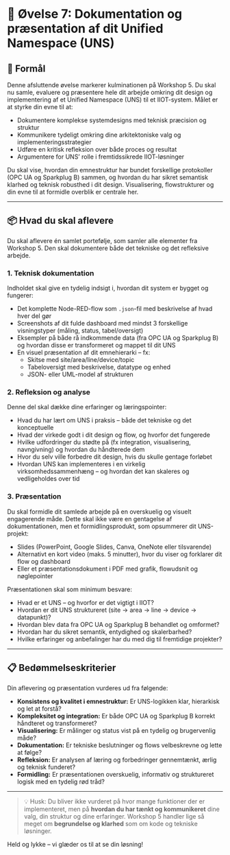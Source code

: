# 🧪 Øvelse 7: Dokumentation og præsentation af dit Unified Namespace (UNS)

## 🎯 Formål
Denne afsluttende øvelse markerer kulminationen på Workshop 5. Du skal nu samle, evaluere og præsentere hele dit arbejde omkring dit design og implementering af et Unified Namespace (UNS) til et IIOT-system. Målet er at styrke din evne til at:

- Dokumentere komplekse systemdesigns med teknisk præcision og struktur
- Kommunikere tydeligt omkring dine arkitektoniske valg og implementeringsstrategier
- Udføre en kritisk refleksion over både proces og resultat
- Argumentere for UNS’ rolle i fremtidssikrede IIOT-løsninger

Du skal vise, hvordan din emnestruktur har bundet forskellige protokoller (OPC UA og Sparkplug B) sammen, og hvordan du har sikret semantisk klarhed og teknisk robusthed i dit design. Visualisering, flowstrukturer og din evne til at formidle overblik er centrale her.

---

## 📦 Hvad du skal aflevere
Du skal aflevere én samlet portefølje, som samler alle elementer fra Workshop 5. Den skal dokumentere både det tekniske og det refleksive arbejde.

### 1. Teknisk dokumentation
Indholdet skal give en tydelig indsigt i, hvordan dit system er bygget og fungerer:
- Det komplette Node-RED-flow som `.json`-fil med beskrivelse af hvad hver del gør
- Screenshots af dit fulde dashboard med mindst 3 forskellige visningstyper (måling, status, tabel/oversigt)
- Eksempler på både rå indkommende data (fra OPC UA og Sparkplug B) og hvordan disse er transformeret og mappet til dit UNS
- En visuel præsentation af dit emnehierarki – fx:
  - Skitse med site/area/line/device/topic
  - Tabeloversigt med beskrivelse, datatype og enhed
  - JSON- eller UML-model af strukturen

### 2. Refleksion og analyse
Denne del skal dække dine erfaringer og læringspointer:
- Hvad du har lært om UNS i praksis – både det tekniske og det konceptuelle
- Hvad der virkede godt i dit design og flow, og hvorfor det fungerede
- Hvilke udfordringer du stødte på (fx integration, visualisering, navngivning) og hvordan du håndterede dem
- Hvor du selv ville forbedre dit design, hvis du skulle gentage forløbet
- Hvordan UNS kan implementeres i en virkelig virksomhedssammenhæng – og hvordan det kan skaleres og vedligeholdes over tid

### 3. Præsentation
Du skal formidle dit samlede arbejde på en overskuelig og visuelt engagerende måde. Dette skal ikke være en gentagelse af dokumentationen, men et formidlingsprodukt, som opsummerer dit UNS-projekt:
- Slides (PowerPoint, Google Slides, Canva, OneNote eller tilsvarende)
- Alternativt en kort video (maks. 5 minutter), hvor du viser og forklarer dit flow og dashboard
- Eller et præsentationsdokument i PDF med grafik, flowudsnit og nøglepointer

Præsentationen skal som minimum besvare:
- Hvad er et UNS – og hvorfor er det vigtigt i IIOT?
- Hvordan er dit UNS struktureret (site → area → line → device → datapunkt)?
- Hvordan blev data fra OPC UA og Sparkplug B behandlet og omformet?
- Hvordan har du sikret semantik, entydighed og skalerbarhed?
- Hvilke erfaringer og anbefalinger har du med dig til fremtidige projekter?

---

## 📋 Bedømmelseskriterier
Din aflevering og præsentation vurderes ud fra følgende:
- **Konsistens og kvalitet i emnestruktur:** Er UNS-logikken klar, hierarkisk og let at forstå?
- **Kompleksitet og integration:** Er både OPC UA og Sparkplug B korrekt håndteret og transformeret?
- **Visualisering:** Er målinger og status vist på en tydelig og brugervenlig måde?
- **Dokumentation:** Er tekniske beslutninger og flows velbeskrevne og lette at følge?
- **Refleksion:** Er analysen af læring og forbedringer gennemtænkt, ærlig og teknisk funderet?
- **Formidling:** Er præsentationen overskuelig, informativ og struktureret logisk med en tydelig rød tråd?

---

> 💡 Husk: Du bliver ikke vurderet på hvor mange funktioner der er implementeret, men på **hvordan du har tænkt og kommunikeret** dine valg, din struktur og dine erfaringer. Workshop 5 handler lige så meget om **begrundelse og klarhed** som om kode og tekniske løsninger.

Held og lykke – vi glæder os til at se din løsning!

